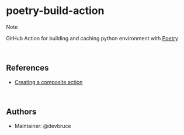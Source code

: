 # poetry-build-action

> [!NOTE]  
> GitHub Action for building and caching python environment with [Poetry](https://python-poetry.org/)

<br>

## References

- [Creating a composite action](https://docs.github.com/en/actions/sharing-automations/creating-actions/creating-a-composite-action)

<br>

## Authors

- Maintainer: @devbruce
